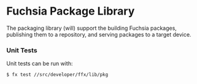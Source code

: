 # Fuchsia Package Library

The packaging library (will) support the building Fuchsia packages, publishing
them to a repository, and serving packages to a target device.

### Unit Tests

Unit tests can be run with:

```
$ fx test //src/developer/ffx/lib/pkg
```
